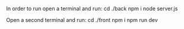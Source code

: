 In order to run open a terminal and run:
cd ./back 
npm i
node server.js

Open a second terminal and run:
cd ./front
npm i
npm run dev
